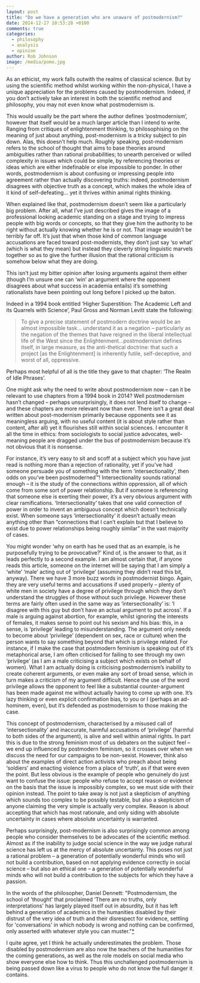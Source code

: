 ```yaml
---
layout: post
title: "Do we have a generation who are unaware of postmodernism?"
date: 2014-12-27 10:53:28 +0100
comments: true
categories: 
  - philosophy
  - analysis
  - opinion
author: Rob Johnson
image: /media/pomo.jpg
---
```

As an ethicist, my work falls outwith the realms of classical science. But by using the scientific method whilst working within the non-physical, I have a unique appreciation for the problems caused by postmodernism. Indeed, if you don’t actively take an interest in both the scientific method and philosophy, you may not even know<!--more--> what postmodernism is.
 
This would usually be the part where the author defines ‘postmodernism’, however that itself would be a much larger article than I intend to write. Ranging from critiques of enlightenment thinking, to philosophising on the meaning of just about anything, post-modernism is a tricky subject to pin down. Alas, this doesn’t help much. Roughly speaking, post-modernism refers to the school of thought that aims to base theories around ambiguities rather than rational probabilities; to unearth perceived or willed complexity in issues which could be simple, by referencing theories or ideas which are either indefinable or else impossible to ponder. In other words, postmodernism is about confusing or impressing people into agreement rather than actually discovering truths: indeed, postmodernism disagrees with objective truth as a concept, which makes the whole idea of it kind of self-defeating… yet it thrives within animal rights thinking.
 
When explained like that, postmodernism doesn’t seem like a particularly big problem. After all, what I’ve just described gives the image of a professional looking academic standing on a stage and trying to impress people with big words or concepts, so that they give him the authority to be right without actually knowing whether he is or not. That image wouldn’t be terribly far off. It’s just that when those kind of common language accusations are faced toward post-modernists, they don’t just say ‘so what’ (which is what they mean) but instead they cleverly string linguistic marvels together so as to give the further illusion that the rational criticism is somehow below what they are doing.
 
This isn’t just my bitter opinion after losing arguments against them either (though I’m unsure one can ‘win’ an argument where the opponent disagrees about what success in academia entails) it’s something rationalists have been pointing out long before I picked up the baton.
 
Indeed in a 1994 book entitled ‘Higher Superstition: The Academic Left and its Quarrels with Science’, Paul Gross and Norman Levitt state the following:
 
> To give a precise statement of postmodern doctrine would be an almost impossible task… understand it as a negation – particularly as the negation of the themes that have reigned in the liberal intellectual life of the West since the Enlightenment…postmodernism defines itself, in large measure, as the anti-thetical doctrine: that such a project [as the Enlightenment] is inherently futile, self-deceptive, and worst of all, oppressive.
 
Perhaps most helpful of all is the title they gave to that chapter: ‘The Realm of Idle Phrases’.
 
One might ask why the need to write about postmodernism now – can it be relevant to use chapters from a 1994 book in 2014? Well postmodernism hasn’t changed – perhaps unsurprisingly, it does not lend itself to change – and these chapters are more relevant now than ever. There isn’t a great deal written about post-modernism primarily because opponents see it as meaningless arguing, with no useful content (it is about style rather than content, after all) yet it flourishes still within social sciences. I encounter it all the time in ethics: from sociologists to social justice advocates, well-meaning people are dragged under the bus of postmodernism because it’s not obvious that it  is nonsense.
 
For instance, it’s very easy to sit and scoff at a subject which you have just read is nothing more than a rejection of rationality, yet if you’ve had someone persuade you of something with the term ‘intersectionality’, then odds on you’ve been postmoderned™! Intersectionality sounds rational enough – it is the study of the connections within oppression, all of which come from some sort of power relationship. But if someone is referencing that someone else is exerting their power, it’s a very obvious argument with clear ramifications. ‘Intersectionality’ takes that one valid connection of power in order to invent an ambiguous concept which doesn’t technically exist. When someone says ‘intersectionality’ it doesn’t actually mean anything other than “connections that I can’t explain but that I believe to exist due to power relationships being roughly similar” in the vast majority of cases.
 
You might wonder ‘why on earth has he used that as an example, is he purposefully trying to be provocative?’ Kind of, is the answer to that, as it leads perfectly to a second example. I am almost certain that, if anyone reads this article, someone on the internet will be saying that I am simply a ‘white’ ‘male’ acting out of ‘privilege’ (assuming they didn’t read this bit, anyway). There we have 3 more buzz words in postmodernist bingo. Again, they are very useful terms and accusations if used properly – plenty of white men in society have a degree of privilege through which they don’t understand the struggles of those without such privilege. However these terms are fairly often used in the same way as ‘intersectionality’ is: ‘I disagree with this guy but don’t have an actual argument to put across’. If a male is arguing against abortion, for example, whilst ignoring the interests of females, it makes sense to point out his sexism and his bias: this, in a sense, is ‘privilege’ leading to misunderstanding. The argument only needs to become about ‘privilege’ (dependent on sex, race or culture) when the person wants to say something beyond that which is privilege related. For instance, if I make the case that postmodern feminism is speaking out of it’s metaphorical arse, I am often criticised for failing to see through my own ‘privilege’ (as I am a male criticising a subject which exists on behalf of women). What I am actually doing is criticising postmodernism’s inability to create coherent arguments, or even make any sort of broad sense, which in turn makes a criticism of my argument difficult. Hence the use of the word privilege allows the opponent to feel like a substantial counter-argument has been made against me without actually having to come up with one. It’s lazy thinking or even explicit confirmation bias, to you or I (perhaps an ad-hominem, even), but it’s defended as postmodernism to those making the case.
 
This concept of postmodernism, characterised by a misused call of ‘intersectionality’ and inaccurate, harmful accusations of ‘privilege’ (harmful to both sides of the argument), is alive and well within animal rights. In part this is due to the strong feminism most of us debaters on the subject feel – we end up influenced by postmodern feminism, so it crosses over when we discuss the need for our campaigns to be non-sexist. However, think also about the examples of direct action activists who preach about being ‘soldiers’ and enacting violence from a place of ‘truth’, as if that were even the point. But less obvious is the example of people who genuinely do just want to confuse the issue: people who refuse to accept reason or evidence on the basis that the issue is impossibly complex, so we must side with their opinion instead. The point to take away is not just a skepticism of anything which sounds too complex to be possibly testable, but also a skepticism of anyone claiming the very simple is actually very complex. Reason is about accepting that which has most rationale, and only siding with absolute uncertainty in cases where absolute uncertainty is warranted.
 
Perhaps surprisingly, post-modernism is also surprisingly common among people who consider themselves to be advocates of the scientific method. Almost as if the inability to judge social science in the way we judge natural science has left us at the mercy of absolute uncertainty. This poses not just a rational problem – a generation of potentially wonderful minds who will not build a contribution, based on not applying evidence correctly in social science – but also an ethical one – a generation of potentially wonderful minds who will not build a contribution to the subjects for which they have a passion.
 
In the words of the philosopher, Daniel Dennett:
"Postmodernism, the school of 'thought' that proclaimed 'There are no truths, only interpretations' has largely played itself out in absurdity, but it has left behind a generation of academics in the humanities disabled by their distrust of the very idea of truth and their disrespect for evidence, settling for 'conversations' in which nobody is wrong and nothing can be confirmed, only asserted with whatever style you can muster."[*](http://edge.org/conversation/dennett-on-wieseltier-v-pinker-in-the-new-republic "DENNETT ON WIESELTIER V. PINKER IN THE NEW REPUBLIC")
 
I quite agree, yet I think he actually underestimates the problem. Those disabled by postmodernism are also now the teachers of the humanities for the coming generations, as well as the role models on social media who show everyone else how to think. Thus this unchallenged postmodernism is being passed down like a virus to people who do not know the full danger it contains.

